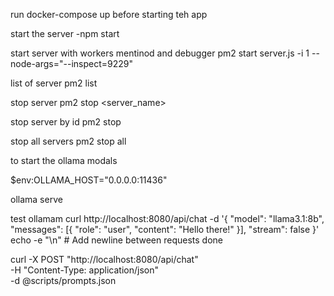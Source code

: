 run docker-compose up before starting teh app 


start the server -npm start 

start server with workers mentinod and debugger pm2 start server.js -i 1 --node-args="--inspect=9229"

list of server pm2 list 

stop server pm2 stop <server_name> 

stop server by id pm2 stop <id>

stop all servers   pm2 stop all 



to start the ollama modals 

$env:OLLAMA_HOST="0.0.0.0:11436"

ollama serve








test ollamam 
curl http://localhost:8080/api/chat -d '{
    "model": "llama3.1:8b",
    "messages": [{
      "role": "user",
      "content": "Hello there!"
    }],
    "stream": false
  }'
  echo -e "\n"  # Add newline between requests
done

curl -X POST "http://localhost:8080/api/chat" \
-H "Content-Type: application/json" \
-d @scripts/prompts.json